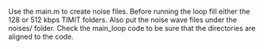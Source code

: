 Use the main.m to create noise files. Before running the loop fill either the 128 or 512 kbps TIMIT folders. Also put the noise wave files under the noises/ folder. Check the main_loop code to be sure that the directories are aligned to the code.
